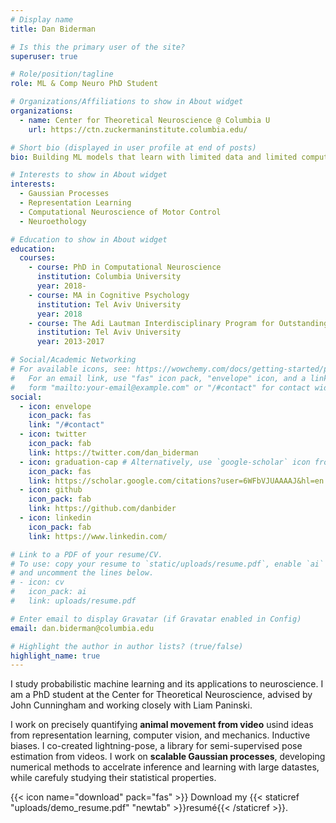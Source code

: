 ```yaml
---
# Display name
title: Dan Biderman

# Is this the primary user of the site?
superuser: true

# Role/position/tagline
role: ML & Comp Neuro PhD Student

# Organizations/Affiliations to show in About widget
organizations:
  - name: Center for Theoretical Neuroscience @ Columbia U
    url: https://ctn.zuckermaninstitute.columbia.edu/

# Short bio (displayed in user profile at end of posts)
bio: Building ML models that learn with limited data and limited compute. Using them to understand brain and behavior.

# Interests to show in About widget
interests:
  - Gaussian Processes
  - Representation Learning
  - Computational Neuroscience of Motor Control
  - Neuroethology

# Education to show in About widget
education:
  courses:
    - course: PhD in Computational Neuroscience
      institution: Columbia University
      year: 2018-
    - course: MA in Cognitive Psychology
      institution: Tel Aviv University
      year: 2018
    - course: The Adi Lautman Interdisciplinary Program for Outstanding Students
      institution: Tel Aviv University
      year: 2013-2017

# Social/Academic Networking
# For available icons, see: https://wowchemy.com/docs/getting-started/page-builder/#icons
#   For an email link, use "fas" icon pack, "envelope" icon, and a link in the
#   form "mailto:your-email@example.com" or "/#contact" for contact widget.
social:
  - icon: envelope
    icon_pack: fas
    link: "/#contact"
  - icon: twitter
    icon_pack: fab
    link: https://twitter.com/dan_biderman
  - icon: graduation-cap # Alternatively, use `google-scholar` icon from `ai` icon pack
    icon_pack: fas
    link: https://scholar.google.com/citations?user=6WFbVJUAAAAJ&hl=en
  - icon: github
    icon_pack: fab
    link: https://github.com/danbider
  - icon: linkedin
    icon_pack: fab
    link: https://www.linkedin.com/

# Link to a PDF of your resume/CV.
# To use: copy your resume to `static/uploads/resume.pdf`, enable `ai` icons in `params.toml`,
# and uncomment the lines below.
# - icon: cv
#   icon_pack: ai
#   link: uploads/resume.pdf

# Enter email to display Gravatar (if Gravatar enabled in Config)
email: dan.biderman@columbia.edu

# Highlight the author in author lists? (true/false)
highlight_name: true
---
```


I study probabilistic machine learning and its applications to neuroscience. I am a PhD student at the Center for Theoretical Neuroscience, advised by John Cunningham and working closely with Liam Paninski.

I work on precisely quantifying **animal movement from video** usind ideas from representation learning, computer vision, and mechanics. Inductive biases. I co-created lightning-pose, a library for semi-supervised pose estimation from videos.
I work on **scalable Gaussian processes**, developing numerical methods to accelrate inference and learning with large datastes, while carefuly studying their statistical properties.

{{< icon name="download" pack="fas" >}} Download my {{< staticref "uploads/demo_resume.pdf" "newtab" >}}resumé{{< /staticref >}}.
